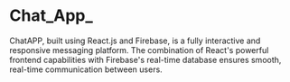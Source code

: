 # Chat_App_
 ChatAPP, built using React.js and Firebase, is a fully interactive and responsive messaging platform. The combination of React's powerful frontend capabilities with Firebase's real-time database ensures smooth, real-time communication between users. 

